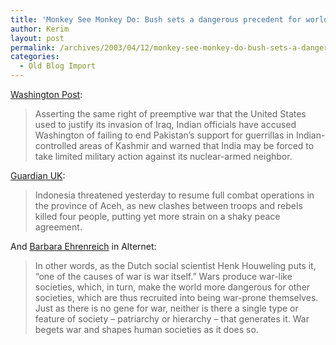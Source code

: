 ```yaml
---
title: 'Monkey See Monkey Do: Bush sets a dangerous precedent for world peace'
author: Kerim
layout: post
permalink: /archives/2003/04/12/monkey-see-monkey-do-bush-sets-a-dangerous-precedent-for-world-peace/
categories:
  - Old Blog Import
---
```

[Washington Post][1]:


>   Asserting the same right of preemptive war that the United States used to justify its invasion of Iraq, Indian officials have accused Washington of failing to end Pakistan&#8217;s support for guerrillas in Indian-controlled areas of Kashmir and warned that India may be forced to take limited military action against its nuclear-armed neighbor.


[Guardian UK][2]:


>   Indonesia threatened yesterday to resume full combat operations in the province of Aceh, as new clashes between troops and rebels killed four people, putting yet more strain on a shaky peace agreement.


And <a href="http://www.alternet.org/story.html?StoryID=15604" onclick="_gaq.push(['_trackEvent', 'outbound-article', 'http://www.alternet.org/story.html?StoryID=15604', 'Barbara Ehrenreich']);" >Barbara Ehrenreich</a> in Alternet:


>   In other words, as the Dutch social scientist Henk Houweling puts it, &#8220;one of the causes of war is war itself.&#8221; Wars produce war-like societies, which, in turn, make the world more dangerous for other societies, which are thus recruited into being war-prone themselves. Just as there is no gene for war, neither is there a single type or feature of society &#8211; patriarchy or hierarchy &#8211; that generates it. War begets war and shapes human societies as it does so.




 [1]: URL
 [2]: http://www.guardian.co.uk/international/story/0,3604,934359,00.html
